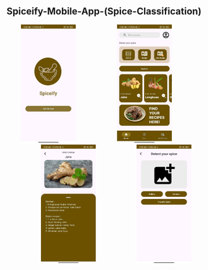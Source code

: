## Spiceify-Mobile-App-(Spice-Classification)
<p align="center">
  <img src="/assets/ss-1.jpg" width="25%" height="25%">
  <span style="margin: 0 9%;"></span> <!-- Jarak antara dua gambar -->
  <img src="/assets/ss-2.jpg" width="25%%" height="25%">
  <span style="margin: 0 9%;"></span> <!-- Jarak antara dua gambar -->
  <img src="/assets/ss-3.jpg" width="25%" height="25%">
  <span style="margin: 0 9%;"></span> <!-- Jarak antara dua gambar -->
  <img src="/assets/ss-4.jpg" width="25%" height="25%">
</p>
